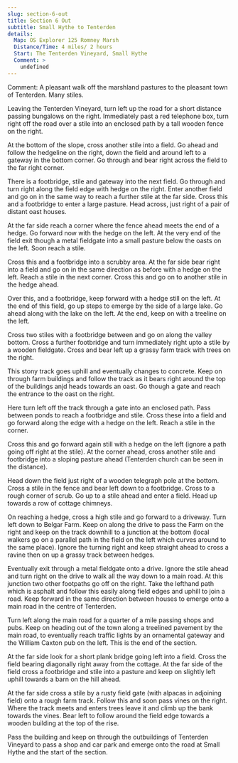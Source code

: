 ```yaml
---
slug: section-6-out
title: Section 6 Out
subtitle: Small Hythe to Tenterden
details:
  Map: OS Explorer 125 Romney Marsh
  Distance/Time: 4 miles/ 2 hours
  Start: The Tenterden Vineyard, Small Hythe
  Comment: >
    undefined
---
```

Comment: A pleasant walk off the marshland pastures to the pleasant town of Tenterden. Many stiles.

Leaving the Tenterden Vineyard, turn left up the road for a short distance passing bungalows on the right. Immediately past a red telephone box, turn right off the road over a stile into an enclosed path by a tall wooden fence on the right.

At the bottom of the slope, cross another stile into a field. Go ahead and follow the hedgeline on the right, down the field and around left to a gateway in the bottom corner. Go through and bear right across the field to the far right corner.

There is a footbridge, stile and gateway into the next field. Go through and turn right along the field edge with hedge on the right. Enter another field and go on in the same way to reach a further stile at the far side. Cross this and a footbridge to enter a large pasture. Head across, just right of a pair of distant oast houses.

At the far side reach a corner where the fence ahead meets the end of a hedge. Go forward now with the hedge on the left. At the very end of the field exit though a metal fieldgate into a small pasture below the oasts on the left. Soon reach a stile.

Cross this and a footbridge into a scrubby area. At the far side bear right into a field and go on in the same direction as before with a hedge on the left. Reach a stile in the next corner. Cross this and go on to another stile in the hedge ahead.

Over this, and a footbridge, keep forward with a hedge still on the left. At the end of this field, go up steps to emerge by the side of a large lake. Go ahead along with the lake on the left. At the end, keep on with a treeline on the left.

Cross two stiles with a footbridge between and go on along the valley bottom. Cross a further footbridge and turn immediately right upto a stile by a wooden fieldgate. Cross and bear left up a grassy farm track with trees on the right.

This stony track goes uphill and eventually changes to concrete. Keep on through farm buildings and follow the track as it bears right around the top of the buildings anjd heads towards an oast. Go though a gate and reach the entrance to the oast on the right.

Here turn left off the track through a gate into an enclosed path. Pass between ponds to reach a footbridge and stile. Cross these into a field and go forward along the edge with a hedge on the left. Reach a stile in the corner.

Cross this and go forward again still with a hedge on the left (ignore a path going off right at the stile). At the corner ahead, cross another stile and footbridge into a sloping pasture ahead (Tenterden church can be seen in the distance).

Head down the field just right of a wooden telegraph pole at the bottom. Cross a stile in the fence and bear left down to a footbridge. Cross to a rough corner of scrub. Go up to a stile ahead and enter a field. Head up towards a row of cottage chimneys.

On reaching a hedge, cross a high stile and go forward to a driveway. Turn left down to Belgar Farm. Keep on along the drive to pass the Farm on the right and keep on the track downhill to a junction at the bottom (local walkers go on a parallel path in the field on the left which curves around to the same place). Ignore the turning right and keep straight ahead to cross a ravine then on up a grassy track between hedges.

Eventually exit through a metal fieldgate onto a drive. Ignore the stile ahead and turn right on the drive to walk all the way down to a main road. At this junction two other footpaths go off on the right. Take the lefthand path which is asphalt and follow this easily along field edges and uphill to join a road. Keep forward in the same direction between houses to emerge onto a main road in the centre of Tenterden.

Turn left along the main road for a quarter of a mile passing shops and pubs. Keep on heading out of the town along a treelined pavement by the main road, to eventually reach traffic lights by an ornamental gateway and the William Caxton pub on the left. This is the end of the section.

At the far side look for a short plank bridge going left into a field. Cross the field bearing diagonally right away from the cottage. At the far side of the field cross a footbridge and stile into a pasture and keep on slightly left uphill towards a barn on the hill ahead.

At the far side cross a stile by a rusty field gate (with alpacas in adjoining field) onto a rough farm track. Follow this and soon pass vines on the right. Where the track meets and enters trees leave it and climb up the bank towards the vines. Bear left to follow around the field edge towards a wooden building at the top of the rise.

Pass the building and keep on through the outbuildings of Tenterden Vineyard to pass a shop and car park and emerge onto the road at Small Hythe and the start of the section.

